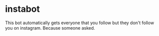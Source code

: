 # instabot
This bot automatically gets everyone that you follow but they don't follow you on instagram. Because someone asked.
